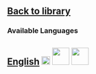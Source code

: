 ## [Back to library](https://fieldguides.github.io/library/)
### Available Languages
## [English](https://fieldguides.github.io/guide10/en) [<img src="https://fieldguides.github.io/library/resources/icons/pwa.png" height="20px"/>](https://fieldguides.github.io/guide10/en) [<img src="https://fieldguides.github.io/library/resources/icons/epub.png" height="40px"/>](https://fieldguides.github.io/guide10/en/download/BM%20Pocket%20Guides%20Special%20Investigative%20ENG.epub) [<img src="https://fieldguides.github.io/library/resources/icons/pdf.png" height="40px"/>](https://fieldguides.github.io/guide10/en/download/BM%20Pocket%20Guides%20Special%20Investigative%20ENG.pdf)


